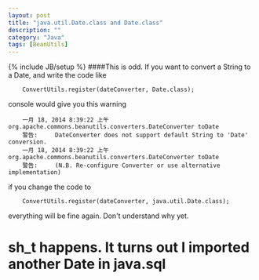 ```yaml
---
layout: post
title: "java.util.Date.class and Date.class"
description: ""
category: "Java"
tags: [BeanUtils]
---
```

{% include JB/setup %}
####This is odd.
If you want to convert a String to a Date, and write the code like
```
    ConvertUtils.register(dateConverter, Date.class);
```
console would give you this warning
```
    一月 18, 2014 8:39:22 上午 org.apache.commons.beanutils.converters.DateConverter toDate
    警告:     DateConverter does not support default String to 'Date' conversion.
    一月 18, 2014 8:39:22 上午 org.apache.commons.beanutils.converters.DateConverter toDate
    警告:     (N.B. Re-configure Converter or use alternative implementation)
```
if you change the code to
```
    ConvertUtils.register(dateConverter, java.util.Date.class);
```
everything will be fine again.
Don't understand why yet.

# sh_t happens. It turns out I imported another Date in java.sql

